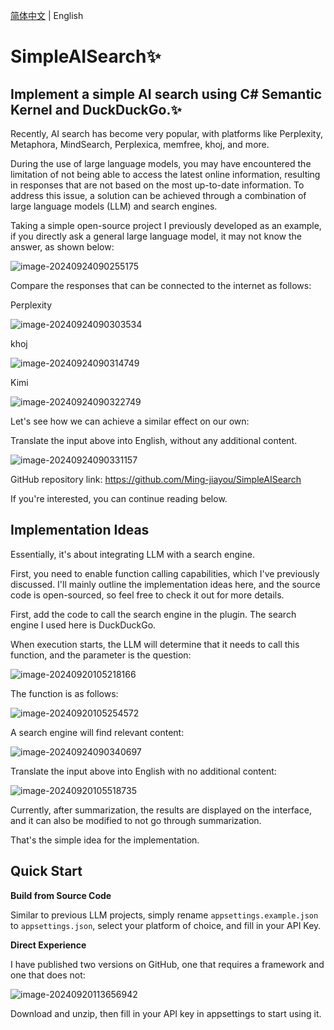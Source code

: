 [简体中文](./README.zh.md) | English

# SimpleAISearch✨

## Implement a simple AI search using C# Semantic Kernel and DuckDuckGo.✨

Recently, AI search has become very popular, with platforms like Perplexity, Metaphora, MindSearch, Perplexica, memfree, khoj, and more.

During the use of large language models, you may have encountered the limitation of not being able to access the latest online information, resulting in responses that are not based on the most up-to-date information. To address this issue, a solution can be achieved through a combination of large language models (LLM) and search engines.

Taking a simple open-source project I previously developed as an example, if you directly ask a general large language model, it may not know the answer, as shown below:

![image-20240924090255175](https://mingupupup.oss-cn-wuhan-lr.aliyuncs.com/imgs/image-20240924090255175.png)

Compare the responses that can be connected to the internet as follows:

Perplexity

![image-20240924090303534](https://mingupupup.oss-cn-wuhan-lr.aliyuncs.com/imgs/image-20240924090303534.png)

khoj

![image-20240924090314749](https://mingupupup.oss-cn-wuhan-lr.aliyuncs.com/imgs/image-20240924090314749.png)

Kimi

![image-20240924090322749](https://mingupupup.oss-cn-wuhan-lr.aliyuncs.com/imgs/image-20240924090322749.png)

Let's see how we can achieve a similar effect on our own:

Translate the input above into English, without any additional content.

![image-20240924090331157](https://mingupupup.oss-cn-wuhan-lr.aliyuncs.com/imgs/image-20240924090331157.png)

GitHub repository link: https://github.com/Ming-jiayou/SimpleAISearch

If you're interested, you can continue reading below.

## Implementation Ideas

Essentially, it's about integrating LLM with a search engine.

First, you need to enable function calling capabilities, which I've previously discussed. I'll mainly outline the implementation ideas here, and the source code is open-sourced, so feel free to check it out for more details.

First, add the code to call the search engine in the plugin. The search engine I used here is DuckDuckGo.

When execution starts, the LLM will determine that it needs to call this function, and the parameter is the question:

![image-20240920105218166](https://mingupupup.oss-cn-wuhan-lr.aliyuncs.com/imgs/image-20240920105218166.png)

The function is as follows:

![image-20240920105254572](https://mingupupup.oss-cn-wuhan-lr.aliyuncs.com/imgs/image-20240920105254572.png)

A search engine will find relevant content:

![image-20240924090340697](https://mingupupup.oss-cn-wuhan-lr.aliyuncs.com/imgs/image-20240924090340697.png)

Translate the input above into English with no additional content:

![image-20240920105518735](https://mingupupup.oss-cn-wuhan-lr.aliyuncs.com/imgs/image-20240920105518735.png)

Currently, after summarization, the results are displayed on the interface, and it can also be modified to not go through summarization.

That's the simple idea for the implementation.

## Quick Start

**Build from Source Code**

Similar to previous LLM projects, simply rename `appsettings.example.json` to `appsettings.json`, select your platform of choice, and fill in your API Key.

**Direct Experience**

I have published two versions on GitHub, one that requires a framework and one that does not:

![image-20240920113656942](https://mingupupup.oss-cn-wuhan-lr.aliyuncs.com/imgs/image-20240920113656942.png)

Download and unzip, then fill in your API key in appsettings to start using it.

